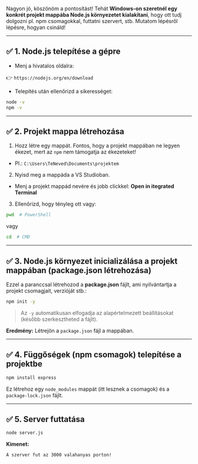 Nagyon jó, köszönöm a pontosítást! Tehát **Windows-on szeretnél egy konkrét projekt mappába Node.js környezetet kialakítani**, hogy ott tudj dolgozni pl. npm csomagokkal, futtatni szervert, stb. Mutatom lépésről lépésre, hogyan csináld!

---

## ✅ **1. Node.js telepítése a gépre**



- Menj a hivatalos oldalra:  

👉 `https://nodejs.org/en/download`
   


- Telepítés után ellenőrizd a sikerességet:

```bash
node -v
npm -v
```



---

## ✅ **2. Projekt mappa létrehozása**

1. Hozz létre egy mappát. Fontos, hogy a projekt mappában ne legyen ékezet, mert az `npm` nem támogatja az ékezeteket!

- Pl.: `C:\Users\TeNeved\Documents\projektem`

2. Nyisd meg a mappáda a VS Studioban.

- Menj a projekt mappád nevére és jobb clickkel: **Open in itegrated Terminal**

3. Ellenőrizd, hogy tényleg ott vagy:

```bash
pwd  # PowerShell
```

vagy

```bash
cd  # CMD
```

---

## ✅ **3. Node.js környezet inicializálása a projekt mappában (package.json létrehozása)**

Ezzel a paranccsal létrehozod a **package.json** fájlt, ami nyilvántartja a projekt csomagjait, verzióját stb.:

```bash
npm init -y
```

> Az `-y` automatikusan elfogadja az alapértelmezett beállításokat (később szerkesztheted a fájlt).

**Eredmény:** Létrejön a `package.json` fájl a mappában.

---

## ✅ **4. Függőségek (npm csomagok) telepítése a projektbe**


```bash
npm install express
```

Ez létrehoz egy `node_modules` mappát (itt lesznek a csomagok) és a `package-lock.json` fájlt.

---

## ✅ **5. Server futtatása**


```bash
node server.js
```

**Kimenet:**

```
A szerver fut az 3000 valahanyas porton!
```

